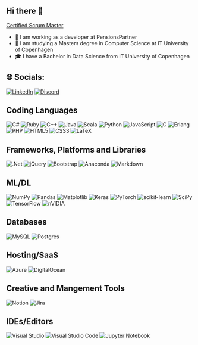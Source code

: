 ## Hi there 👋

[Certified Scrum Master](https://bcert.me/bc/html/show-badge.html?b=jlhknsgg)

- 🏢 I am working as a developer at PensionsPartner
- 📖 I am studying a Masters degree in Computer Science at IT University of Copenhagen
- 🎓 I have a Bachelor in Data Science from IT University of Copenhagen

## 🌐 Socials:

[![LinkedIn](https://img.shields.io/badge/linkedin-%230077B5.svg?style=for-the-badge&logo=linkedin&logoColor=white)](https://www.linkedin.com/in/nicklas-rasmussen-84a68022b/)
[![Discord](https://img.shields.io/badge/Discord-%235865F2.svg?style=for-the-badge&logo=discord&logoColor=white)](https://discordapp.com/users/1332671894075347007)
## Coding Languages
![C#](https://img.shields.io/badge/c%23-%23239120.svg?style=plastic&logo=c-sharp&logoColor=white) 
![Ruby](https://img.shields.io/badge/ruby-%23CC342D.svg?style=plastic&logo=ruby&logoColor=white)
![C++](https://img.shields.io/badge/c++-%2300599C.svg?style=plastic&logo=c%2B%2B&logoColor=white)
![Java](https://img.shields.io/badge/java-%23ED8B00.svg?style=plastic&logo=openjdk&logoColor=white)
![Scala](https://img.shields.io/badge/scala-%23DC322F.svg?style=plastic&logo=scala&logoColor=white)
![Python](https://img.shields.io/badge/python-3670A0?style=plastic&logo=python&logoColor=ffdd54)
![JavaScript](https://img.shields.io/badge/javascript-%23323330.svg?style=plastic&logo=javascript&logoColor=%23F7DF1E) 
![C](https://img.shields.io/badge/c-%2300599C.svg?style=plastic&logo=c&logoColor=white)
![Erlang](https://img.shields.io/badge/Erlang-white.svg?style=plastic&logo=erlang&logoColor=a90533)
![PHP](https://img.shields.io/badge/php-%23777BB4.svg?style=plastic&logo=php&logoColor=white) 
![HTML5](https://img.shields.io/badge/html5-%23E34F26.svg?style=plastic&logo=html5&logoColor=white) 
![CSS3](https://img.shields.io/badge/css3-%231572B6.svg?style=plastic&logo=css3&logoColor=white) 
![LaTeX](https://img.shields.io/badge/latex-%23008080.svg?style=plastic&logo=latex&logoColor=white)

## Frameworks, Platforms and Libraries

![.Net](https://img.shields.io/badge/.NET-5C2D91?style=plastic&logo=.net&logoColor=white) 
![jQuery](https://img.shields.io/badge/jquery-%230769AD.svg?style=plastic&logo=jquery&logoColor=white)
![Bootstrap](https://img.shields.io/badge/bootstrap-%23563D7C.svg?style=plastic&logo=bootstrap&logoColor=white) 
![Anaconda](https://img.shields.io/badge/Anaconda-%2344A833.svg?style=plastic&logo=anaconda&logoColor=white)
![Markdown](https://img.shields.io/badge/markdown-%23000000.svg?style=plastic&logo=markdown&logoColor=white) 

## ML/DL
![NumPy](https://img.shields.io/badge/numpy-%23013243.svg?style=plastic&logo=numpy&logoColor=white)
![Pandas](https://img.shields.io/badge/pandas-%23150458.svg?style=plastic&logo=pandas&logoColor=white)
![Matplotlib](https://img.shields.io/badge/Matplotlib-%23ffffff.svg?style=plastic&for-the-badge&logo=Matplotlib&logoColor=black)
![Keras](https://img.shields.io/badge/Keras-%23D00000.svg?style=plastic&logo=Keras&logoColor=white)
![PyTorch](https://img.shields.io/badge/PyTorch-%23EE4C2C.svg?style=plastic&logo=PyTorch&logoColor=white)
![scikit-learn](https://img.shields.io/badge/scikit--learn-%23F7931E.svg?style=plastic&logo=scikit-learn&logoColor=white)
![SciPy](https://img.shields.io/badge/SciPy-%230C55A5.svg?style=plastic&logo=scipy&logoColor=%white)
![TensorFlow](https://img.shields.io/badge/TensorFlow-%23FF6F00.svg?style=plastic&logo=TensorFlow&logoColor=white)
![nVIDIA](https://img.shields.io/badge/cuda-000000.svg?style=for-the-badge&logo=nVIDIA&logoColor=green)

## Databases
![MySQL](https://img.shields.io/badge/mysql-%2300f.svg?style=plastic&logo=mysql&logoColor=white)
![Postgres](https://img.shields.io/badge/postgres-%23316192.svg?style=plastic&logo=postgresql&logoColor=white)

## Hosting/SaaS
![Azure](https://img.shields.io/badge/azure-%230072C6.svg?style=plastic&logo=azure-devops&logoColor=white) 
![DigitalOcean](https://img.shields.io/badge/DigitalOcean-%230167ff.svg?style=plastic&for-the-badge&logo=digitalOcean&logoColor=white)

## Creative and Mangement Tools
![Notion](https://img.shields.io/badge/Notion-%23000000.svg?style=for-the-badge&logo=notion&logoColor=white)
![Jira](https://img.shields.io/badge/jira-%230A0FFF.svg?style=for-the-badge&logo=jira&logoColor=white)

## IDEs/Editors
![Visual Studio](https://img.shields.io/badge/Visual%20Studio-5C2D91.svg?style=plastic&for-the-badge&logo=visual-studio&logoColor=white)
![Visual Studio Code](https://img.shields.io/badge/Visual%20Studio%20Code-0078d7.svg?style=plastic&for-the-badge&logo=visual-studio-code&logoColor=white)
![Jupyter Notebook](https://img.shields.io/badge/jupyter-%23FA0F00.svg?style=plastic&for-the-badge&logo=jupyter&logoColor=white)

<!--
**xXPinkmagicXx/xXPinkmagicXx** is a ✨ _special_ ✨ repository because its `README.md` (this file) appears on your GitHub profile.

Here are some ideas to get you started:

- 🔭 I’m currently working on ...
- 🌱 I’m currently learning ...
- 👯 I’m looking to collaborate on ...
- 🤔 I’m looking for help with ...
- 💬 Ask me about ...
- 📫 How to reach me: ...
- 😄 Pronouns: ...
- ⚡ Fun fact: ...
-->
